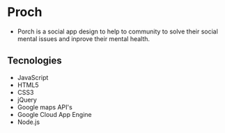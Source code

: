 # Proch

* Porch is a social app design to help to community to solve their social mental issues and inprove their mental health.

 ## Tecnologies

* JavaScript
* HTML5
* CSS3
* jQuery
* Google maps API's
* Google Cloud App Engine
* Node.js